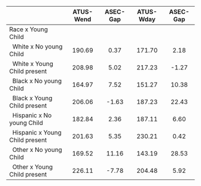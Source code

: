 
|                      |    ATUS-Wend |     ASEC-Gap |    ATUS-Wday |     ASEC-Gap |
| -------------------- | :----------: | :----------: | :----------: | :----------: |
| Race x Young Child   |              |              |              |              |
| &nbsp;&nbsp;White x No young Child |       190.69 |         0.37 |       171.70 |         2.18 |
| &nbsp;&nbsp;White x Young Child present |       208.98 |         5.02 |       217.23 |        -1.27 |
| &nbsp;&nbsp;Black x No young Child |       164.97 |         7.52 |       151.27 |        10.38 |
| &nbsp;&nbsp;Black x Young Child present |       206.06 |        -1.63 |       187.23 |        22.43 |
| &nbsp;&nbsp;Hispanic x No young Child |       182.84 |         2.36 |       187.11 |         6.60 |
| &nbsp;&nbsp;Hispanic x Young Child present |       201.63 |         5.35 |       230.21 |         0.42 |
| &nbsp;&nbsp;Other x No young Child |       169.52 |        11.16 |       143.19 |        28.53 |
| &nbsp;&nbsp;Other x Young Child present |       226.11 |        -7.78 |       204.48 |         5.92 |


